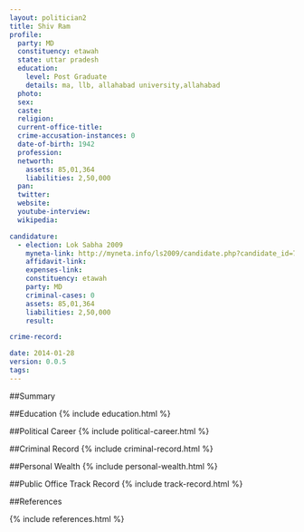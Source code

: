 ```yaml
---
layout: politician2
title: Shiv Ram
profile: 
  party: MD
  constituency: etawah
  state: uttar pradesh
  education: 
    level: Post Graduate
    details: ma, llb, allahabad university,allahabad
  photo: 
  sex: 
  caste: 
  religion: 
  current-office-title: 
  crime-accusation-instances: 0
  date-of-birth: 1942
  profession: 
  networth: 
    assets: 85,01,364
    liabilities: 2,50,000
  pan: 
  twitter: 
  website: 
  youtube-interview: 
  wikipedia: 

candidature: 
  - election: Lok Sabha 2009
    myneta-link: http://myneta.info/ls2009/candidate.php?candidate_id=7277
    affidavit-link: 
    expenses-link: 
    constituency: etawah 
    party: MD
    criminal-cases: 0
    assets: 85,01,364
    liabilities: 2,50,000
    result:  

crime-record: 

date: 2014-01-28
version: 0.0.5
tags: 
---
```

##Summary


##Education
{% include education.html %}


##Political Career
{% include political-career.html %}


##Criminal Record
{% include criminal-record.html %}


##Personal Wealth
{% include personal-wealth.html %}


##Public Office Track Record
{% include track-record.html %}


##References


{% include references.html %}